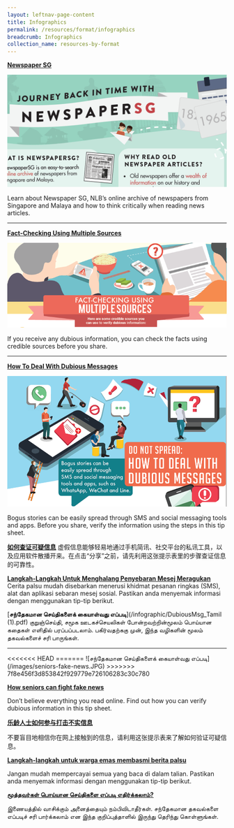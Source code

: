 ```yaml
---
layout: leftnav-page-content
title: Infographics
permalink: /resources/format/infographics
breadcrumb: Infographics
collection_name: resources-by-format
---
```


**[Newspaper SG](/infographic/NLB_NewspaperSG_v5.pdf)**

![NewspaperSG](/images/NewspaperSG-masthead-1050x536.png)

Learn about Newspaper SG, NLB’s online archive of newspapers from Singapore and Malaya and how to think critically when reading news articles.  

<hr>

[**Fact-Checking Using Multiple Sources**](/infographic/Multiple-Sources-English_revised.pdf)

![Fact checking using multiple sources](/images/Multiple-Sources-Header.png)

If you receive any dubious information, you can check the facts using credible sources before you share.




<hr>


**[How To Deal With Dubious Messages](/infographic/Dubious-Messages-Eng.pdf)**

![How to deal with dubious messages](/images/dubious-messages-English.png)

Bogus stories can be easily spread through SMS and social messaging tools and apps. Before you share, verify the information using the steps in this tip sheet. 



**[如何查证可疑信息](/infographic/Dubious-Messages-Chinese.pdf)**
虚假信息能够轻易地通过手机简讯、社交平台的私讯工具，以及应用软件散播开来。在点击“分享”之前，请先利用这张提示表里的步骤查证信息的可靠性。



**[Langkah-Langkah Untuk Menghalang Penyebaran Mesej Meragukan](/nlb-sure/infographic\DubiousMsg_Malay_FA.pdf)**
Cerita palsu mudah disebarkan menerusi khidmat pesanan ringkas (SMS), alat dan aplikasi sebaran mesej sosial. Pastikan anda menyemak informasi dengan menggunakan tip-tip  berikut.



[**சந்தேகமான செய்திகளைக் கையாள்வது எப்படி**](/infographic/DubiousMsg_Tamil (1).pdf)
குறுஞ்செய்தி, சமூக ஊடகச்செயலிகள் போன்றவற்றின்மூலம் பொய்யான கதைகள் எளிதில் பரப்பப்படலாம். பகிர்வதற்ககு முன், இந்த வழிகளின் மூலம் தகவல்களைச் சரி பாருங்கள்.

<hr>
<<<<<<< HEAD
=======
![சந்தேகமான செய்திகளைக் கையாள்வது எப்படி](/images/seniors-fake-news.JPG)
>>>>>>> 7f8e456f3d853842f929779e726106283c30c780





**[How seniors can fight fake news](/\infographic/SENIOR-CITIZENS-MALAY-r2.pdf)**

Don’t believe everything you read online. Find out how you can verify dubious information in this tip sheet.    



[**乐龄人士如何参与打击不实信息**](/infographic/Marcus-Chin-Chinese-R2.pdf)

不要盲目地相信你在网上接触到的信息，请利用这张提示表来了解如何验证可疑信息。  



**[Langkah-langkah untuk warga emas membasmi berita palsu](/infographic/SENIOR-CITIZENS-MALAY-r2.pdf)**

Jangan mudah mempercayai semua yang baca di dalam talian. Pastikan anda menyemak informasi dengan menggunakan tip-tip berikut.



[**மூத்தவர்கள் பொய்யான செய்திகளை எப்படி எதிர்க்கலாம்?**](/infographic/Infographic1_Dont-trust-everything-you-read-online_Tamil_FA.pdf)

இணையத்தில் வாசிக்கும் அனைத்தையும் நம்பிவிடாதீர்கள்.   சந்தேகமான தகவல்களை எப்படிச் சரி பார்க்கலாம் என இந்த குறிப்புத்தாளில் இருந்து தெரிந்து கொள்ளுங்கள்.  